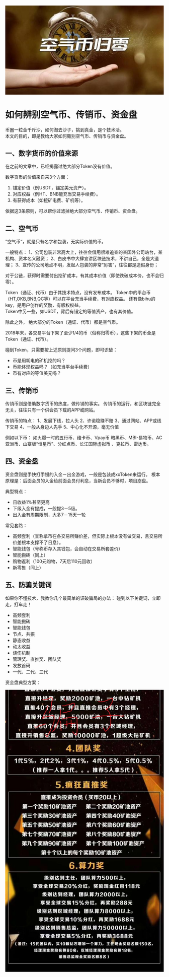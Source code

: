 ![](./img/air.jpg)
# 如何辨别空气币、传销币、资金盘

币圈一粒金千斤沙，如何淘去沙子，挑到真金，是个技术活。  
本文的目的，即是教给大家如何甄别空气币、传销币与资金盘。

## 一、数字货币的价值来源
在之前的文章中，已经揭露过绝大部分Token没有价值。

数字货币的价值来自来3个方面：
1. 锚定价值（例USDT，锚定美元资产）。
2. 对应权益（例HT、BNB能充当交易手续费）。
3. 有获得成本（如挖矿电费、矿机等）。

依据这3条原则，可以帮你过滤掉绝大部分空气币、传销币、资金盘。

## 二、空气币
”空气币“，就是只有名字和包装，无实际价值的币。

一般特点：
1、公司包装非常高大上，往往会借用很难追查的某国外公司站台，某机构、资本名义融资；
2、白皮书中大肆宣讲区块链技术，不讲自己，全是大道理；
3、宣传的公司地点不明，发起人包装的非常“厉害”，往往都是造假身份；

对于公链，获得时需要付出挖矿成本，有其成本价值（即使跌破成本价，也不会归零）。

Token（通证、代币）由于其技术特点，没有发布成本。
Token中的平台币（HT,OKB,BNB,QC等）可以在平台充当手续费，有对应权益。
还有像bihu的key，是用户创作的奖励，有版权权益。  
Token中另一些，如USDT，背后有锚定的等值资产，也有其价值。

除此之外， 绝大部分的Token（通证、代币）都是空气币。

2018年末，各交易平台下架了至少1/4的币（俗称归零币），这些下架的币全是Token（通证、代币）。

碰到Token，只需要按上述原则提问3个问题，即可识破：
+ 币是用耗电的矿机挖的吗？
+ 币能体现权益吗？（如充当平台手续费）
+ 币有对应的等值美元吗？

## 三、传销币
传销币则是借助数字货币的热度，做传销的事实。
传销币的运行，和区块链完全无关，往往只有一个供会员下载的APP或网站。

传销币的特点：
1、发展下线，拉人头
2、许诺稳赚不赔
3、通过网站、APP或线下交易
4、一般从身边人先手
5、中心化不开源，毫无价值

例如以下币：
如火爆一时的五行币、维卡币、Vpay币
暗黑币、MBI-易物币、AC亚洲币、山寨版“恒星币”、分红点币、长江国际虚拟币
、克拉币、雷达币。

## 四、资金盘
资金盘则是手快打手慢的入金－出金游戏，一般是包装成xxToken来运行。
根本原理是：后面会员的入金给前面会员付利息，当新会员不够时，项目崩盘。

典型特点：
+ 日收益1%甚至更高
+ 下级入金有提成，一般提3－5级。
+ 出入金有周期限制，大多7－15天一轮
 
常见套路：
+ 高频套利（宣称拿币在各交易所赚价差，但实际上根本没有做交易，且交易所价差根本支撑不了日息）。
+ 智能钱包（号称币存入其钱包，会自动在交易所套差价）
+ 智能搬砖（同上）
+ 购物返利（100元购物，7天后110元回收）
+ 新零售（同上）

## 五、防骗关键词
如果你不懂技术，我教你几个最简单的识破骗局的办法：
碰到以下关键词，立即走，打车走！

+ 高频套利
+ 智能搬砖
+ 智能钱包
+ 节点、共振
+ 静态收益
+ 动太收益
+ 烧伤机制
+ 管理奖、直推奖、团队奖
+ 发放首码
+ 一代、二代、三代

资金盘典型方案：

![](./img/scam2.jpg)